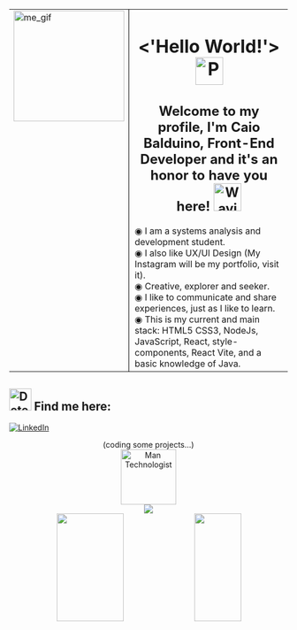 <table>
  <tr>
    <td style="vertical-align: top; border: none;">
      <img src="https://github.com/Caiobaldudev/Caiobaldudev/assets/170136798/4a70a440-8cf6-4fa9-8e15-f19496f2852d" alt="me_gif" width="200"/>
    </td>
     <td style="border-left: 1px solid black; padding-left: 10px; vertical-align: top;">
       <div align="center">
      <h1><'Hello World!'> <img src="https://raw.githubusercontent.com/Tarikul-Islam-Anik/Animated-Fluent-Emojis/master/Emojis/Activities/Party%20Popper.png" alt="Party Popper" width="50" height="50" /></h1>
        </div>
        <div align="center">
        <h2>Welcome to my profile, I'm Caio Balduino, Front-End Developer and it's an honor to have you here! <img src="https://raw.githubusercontent.com/Tarikul-Islam-Anik/Animated-Fluent-Emojis/master/Emojis/Hand%20gestures/Waving%20Hand%20Light%20Skin%20Tone.png" alt="Waving Hand Light Skin Tone" width="50" height="50" /></h2> 
      </div>
        ◉ I am a systems analysis and development student. </br>
        ◉ I also like UX/UI Design (My Instagram will be my portfolio, visit it). </br>
        ◉ Creative, explorer and seeker. </br>
        ◉ I like to communicate and share experiences, just as I like to learn. </br>
        ◉ This is my current and main stack: HTML5 CSS3, NodeJs, JavaScript, React, style-components, React Vite, and a basic knowledge of Java.
    </td>
  </tr>
</table>
        
<img src="https://raw.githubusercontent.com/Tarikul-Islam-Anik/Animated-Fluent-Emojis/master/Emojis/People/Detective.png" alt="Detective" width="40" height="40" /> Find me here:
---
[![LinkedIn](https://img.shields.io/badge/LinkedIn-0077B5?style=for-the-badge&logo=linkedin&logoColor=white)](https://www.linkedin.com/in/caio-balduino/)

<div align='center'>
  (coding some projects...)</br>
  <img src="https://raw.githubusercontent.com/Tarikul-Islam-Anik/Animated-Fluent-Emojis/master/Emojis/People/Man%20Technologist.png" alt="Man Technologist" width="100" height="100" /></br>
  <img src="https://skillicons.dev/icons?i=windows,html,css,js,nodejs,react,tailwind,vite,figma,ps,vscode,git,github,java&theme=dark" />
    <div align="center">   
      <img width="49%" height="195px" src="https://github-readme-stats.vercel.app/api?username=Caiobaldudev&show_icons=true&count_private=true&title_color=ADFF2F&icon_color=ADFF2F&text_color=ADFF2F&bg_color=0d1117&border_color=ADFF2F" /> 
      <img width="41%" height="195px" src="https://github-readme-stats.vercel.app/api/top-langs/?username=Caiobaldudev&layout=compact&title_color=ADFF2F&text_color=ADFF2F&bg_color=0d1117&border_color=ADFF2F" /> 
    </div>
</div>
